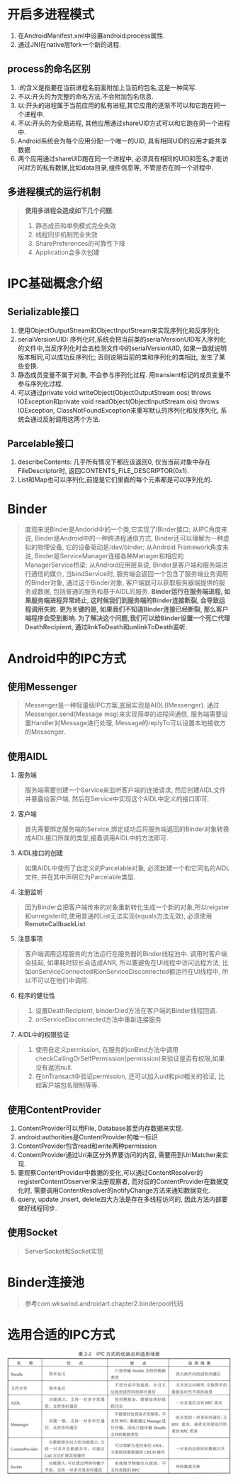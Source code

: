 # 开启多进程模式
1. 在AndroidManifest.xml中设置android:process属性.
2. 通过JNI在native层fork一个新的进程. 

## process的命名区别
1. :的含义是指要在当前进程名前面附加上当前的包名,这是一种简写.
2. 不以:开头的为完整的命名方法,不会附加包名信息.
3. 以:开头的进程属于当前应用的私有进程,其它应用的逐渐不可以和它跑在同一个进程中.
4. 不以:开头的为全局进程, 其他应用通过shareUID方式可以和它跑在同一个进程中.
5. Android系统会为每个应用分配一个唯一的UID, 具有相同UID的应用才能共享数据
6. 两个应用通过shareUID跑在同一个进程中, 必须具有相同的UID和签名,才能访问对方的私有数据,比如data目录,组件信息等, 不管是否在同一个进程中.

## 多进程模式的运行机制

> **使用多进程会造成如下几个问题**:
> 1. 静态成员和单例模式完全失效
> 2. 线程同步机制完全失效
> 3. SharePreferences的可靠性下降
> 4. Application会多次创建

# IPC基础概念介绍
## Serializable接口
1. 使用ObjectOutputStream和ObjectInputStream来实现序列化和反序列化
2. serialVersionUID: 序列化时,系统会把当前类的serialVersionUID写入序列化的文件中,当反序列化时会去检测文件中的serialVersionUID, 如果一致就说明版本相同,可以成功反序列化; 否则说明当前的类和序列化的类相比, 发生了某些变换.
3. 静态成员变量不属于对象, 不会参与序列化过程. 用transient标记的成员变量不参与序列化过程.
4. 可以通过private void writeObject(ObjectOutputStream oos) throws IOException和private void readObject(ObjectInputStream ois) throws  IOException, ClassNotFoundException来重写默认的序列化和反序列化, 系统会通过反射调用这两个方法.

## Parcelable接口
1. describeContents: 几乎所有情况下都应该返回0, 仅当当前对象中存在FileDescriptor时, 返回CONTENTS_FILE_DESCRIPTOR(0x1).
2. List和Map也可以序列化,前提是它们里面的每个元素都是可以序列化的.

# Binder
> 直观来说Binder是Andorid中的一个类,它实现了IBinder接口; 从IPC角度来说, Binder是Android中的一种跨进程通信方式, Binder还可以理解为一种虚拟的物理设备, 它的设备驱动是/dev/binder; 从Android Framework角度来说, Binder是ServiceManager连接各种Manager和相应的ManagerService桥梁; 从Android应用层来说, Binder是客户端和服务端进行通信的媒介, 当bindService时, 服务端会返回一个包含了服务端业务调用的Binder对象, 通过这个Binder对象, 客户端就可以获取服务器端提供的服务或数据, 包括普通的服务和基于AIDL的服务. **Binder运行在服务端进程, 如果服务端进程异常终止, 这时候我们到服务端的Binder连接断裂, 会导致运程调用失败. 更为关键的是, 如果我们不知道Binder连接已经断裂, 那么客户端程序会受到影响. 为了解决这个问题,我们可以给Binder设置一个死亡代理DeathRecipient, 通过linkToDeath和unlinkToDeath监听.**

# Android中的IPC方式
## 使用Messenger
> Messenger是一种轻量级IPC方案,底层实现是AIDL(IMessenger). 通过Messenger.send(Message msg)来实现简单的进程间通信, 服务端需要设置Handler对Message进行处理, Message的replyTo可以设置本地接收方的Messenger. 

## 使用AIDL
 1. 服务端
 >服务端需要创建一个Service来监听客户端的连接请求, 然后创建AIDL文件并暴露给客户端, 然后在Service中实现这个AIDL中定义的接口即可.

 2. 客户端
 > 首先需要绑定服务端的Service,绑定成功后将服务端返回的Binder对象转换成AIDL接口所属的类型,接着调用AIDL中的方法即可.

 3. AIDL接口的创建
 > 如果AIDL中使用了自定义的Parcelable对象, 必须新建一个和它同名的AIDL文件, 并在其中声明它为Parcelable类型.

 4. 注册监听
 > 因为Binder会把客户端传来的对象重新转化生成一个新的对象,所以reigster和unregister时,使用普通的List无法实现(equals方法无效), 必须使用**RemoteCallbackList**

 5. 注意事项
 > 客户端调用远程服务的方法运行在服务器的Binder线程池中. 调用时客户端会挂起, 如果耗时较长会造成ANR, 所以要避免在UI线程中访问远程方法, 比如onServiceConnected和onServiceDisconnected都运行在UI线程中, 所以不可以在他们中调用.
 
 6. 程序的健壮性
 > 1. 设置DeathRecipient, binderDied方法在客户端的Binder线程回调.
 > 2. onServiceDisconnected方法中重新连接服务
 
 7. AIDL中的权限验证
 > 1. 使用自定义permission, 在服务的onBind方法中调用checkCallingOrSelfPermission(permission)来验证是否有权限,如果没有返回null.
 > 2. 在onTransact中验证permission, 还可以加入uid和pid相关的验证, 比如客户端包名限制等等. 

## 使用ContentProvider
 1. ContentProvider可以用File, Database甚至内存数据来实现.
 2. android:authorities是ContentProvider的唯一标识
 2. ContentProvider包含read和write两种permission
 3. ContentProvider通过Uri来区分外界要访问的内容, 需要用到UriMatcher来实现.
 4. 要观察ContentProvider中数据的变化,可以通过ContentResolver的registerContentObserver来注册观察者, 而对应的ContentProvider在数据变化时, 需要调用ContentResolver的notifyChange方法来通知数据变化. 
 5. query, update ,insert, delete四大方法是存在多线程访问的, 因此方法内部要做好线程同步. 
 
## 使用Socket
> ServerSocket和Socket实现

# Binder连接池
> 参考com.wkswind.androidart.chapter2.binderpool代码

# 选用合适的IPC方式
![image](https://raw.githubusercontent.com/weikano/NoteResources/master/589841f8ab64413b80002b38.png)